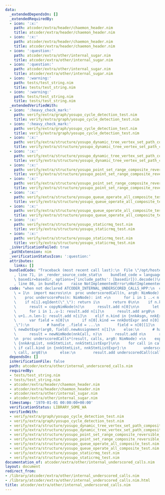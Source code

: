 ```yaml
---
data:
  _extendedDependsOn: []
  _extendedRequiredBy:
  - icon: ':x:'
    path: atcoder/extra/header/chaemon_header.nim
    title: atcoder/extra/header/chaemon_header.nim
  - icon: ':x:'
    path: atcoder/extra/header/chaemon_header.nim
    title: atcoder/extra/header/chaemon_header.nim
  - icon: ':question:'
    path: atcoder/extra/other/internal_sugar.nim
    title: atcoder/extra/other/internal_sugar.nim
  - icon: ':question:'
    path: atcoder/extra/other/internal_sugar.nim
    title: atcoder/extra/other/internal_sugar.nim
  - icon: ':warning:'
    path: tests/test_string.nim
    title: tests/test_string.nim
  - icon: ':warning:'
    path: tests/test_string.nim
    title: tests/test_string.nim
  _extendedVerifiedWith:
  - icon: ':heavy_check_mark:'
    path: verify/extra/graph/yosupo_cycle_detection_test.nim
    title: verify/extra/graph/yosupo_cycle_detection_test.nim
  - icon: ':heavy_check_mark:'
    path: verify/extra/graph/yosupo_cycle_detection_test.nim
    title: verify/extra/graph/yosupo_cycle_detection_test.nim
  - icon: ':x:'
    path: verify/extra/structure/yosupo_dynamic_tree_vertex_set_path_composite_link_cut_tree_test.nim
    title: verify/extra/structure/yosupo_dynamic_tree_vertex_set_path_composite_link_cut_tree_test.nim
  - icon: ':x:'
    path: verify/extra/structure/yosupo_dynamic_tree_vertex_set_path_composite_link_cut_tree_test.nim
    title: verify/extra/structure/yosupo_dynamic_tree_vertex_set_path_composite_link_cut_tree_test.nim
  - icon: ':x:'
    path: verify/extra/structure/yosupo_point_set_range_composite_reversible_splay_tree_test.nim
    title: verify/extra/structure/yosupo_point_set_range_composite_reversible_splay_tree_test.nim
  - icon: ':x:'
    path: verify/extra/structure/yosupo_point_set_range_composite_reversible_splay_tree_test.nim
    title: verify/extra/structure/yosupo_point_set_range_composite_reversible_splay_tree_test.nim
  - icon: ':x:'
    path: verify/extra/structure/yosupo_queue_operate_all_composite_test.nim
    title: verify/extra/structure/yosupo_queue_operate_all_composite_test.nim
  - icon: ':x:'
    path: verify/extra/structure/yosupo_queue_operate_all_composite_test.nim
    title: verify/extra/structure/yosupo_queue_operate_all_composite_test.nim
  - icon: ':x:'
    path: verify/extra/structure/yosupo_staticrmq_test.nim
    title: verify/extra/structure/yosupo_staticrmq_test.nim
  - icon: ':x:'
    path: verify/extra/structure/yosupo_staticrmq_test.nim
    title: verify/extra/structure/yosupo_staticrmq_test.nim
  _isVerificationFailed: true
  _pathExtension: nim
  _verificationStatusIcon: ':question:'
  attributes:
    links: []
  bundledCode: "Traceback (most recent call last):\n  File \"/opt/hostedtoolcache/Python/3.9.6/x64/lib/python3.9/site-packages/onlinejudge_verify/documentation/build.py\"\
    , line 71, in _render_source_code_stat\n    bundled_code = language.bundle(stat.path,\
    \ basedir=basedir, options={'include_paths': [basedir]}).decode()\n  File \"/opt/hostedtoolcache/Python/3.9.6/x64/lib/python3.9/site-packages/onlinejudge_verify/languages/nim.py\"\
    , line 86, in bundle\n    raise NotImplementedError\nNotImplementedError\n"
  code: "when not declared ATCODER_INTERNAL_UNDERSCORED_CALLS_HPP:\n  const ATCODER_INTERNAL_UNDERSCORED_CALLS_HPP*\
    \ = 1\n  import macros\n\n  proc underscoredCall(n, arg0: NimNode): NimNode =\n\
    \    proc underscorePos(n: NimNode): int =\n      for i in 1 ..< n.len:\n    \
    \    if n[i].eqIdent(\"_\"): return i\n      return 0\n\n    if n.kind in nnkCallKinds:\n\
    \      result = copyNimNode(n)\n      result.add n[0]\n\n      let u = underscorePos(n)\n\
    \      for i in 1..u-1: result.add n[i]\n      result.add arg0\n      for i in\
    \ u+1..n.len-1: result.add n[i]\n    elif n.kind in {nnkAsgn, nnkExprEqExpr}:\n\
    \      var field = n[0]\n      if n[0].kind == nnkDotExpr and n[0][0].eqIdent(\"\
    _\"):\n        # handle _.field = ...\n        field = n[0][1]\n      result =\
    \ newDotExpr(arg0, field).newAssignment n[1]\n    else:\n      # handle e.g. 'x.dup(sort)'\n\
    \      result = newNimNode(nnkCall, n)\n      result.add n\n      result.add arg0\n\
    \n  proc underscoredCalls*(result, calls, arg0: NimNode) =\n    expectKind calls,\
    \ {nnkArgList, nnkStmtList, nnkStmtListExpr}\n\n    for call in calls:\n     \
    \ if call.kind in {nnkStmtList, nnkStmtListExpr}:\n        underscoredCalls(result,\
    \ call, arg0)\n      else:\n        result.add underscoredCall(call, arg0)\n"
  dependsOn: []
  isVerificationFile: false
  path: atcoder/extra/other/internal_underscored_calls.nim
  requiredBy:
  - tests/test_string.nim
  - tests/test_string.nim
  - atcoder/extra/header/chaemon_header.nim
  - atcoder/extra/header/chaemon_header.nim
  - atcoder/extra/other/internal_sugar.nim
  - atcoder/extra/other/internal_sugar.nim
  timestamp: '1970-01-01 00:00:00+00:00'
  verificationStatus: LIBRARY_SOME_WA
  verifiedWith:
  - verify/extra/graph/yosupo_cycle_detection_test.nim
  - verify/extra/graph/yosupo_cycle_detection_test.nim
  - verify/extra/structure/yosupo_dynamic_tree_vertex_set_path_composite_link_cut_tree_test.nim
  - verify/extra/structure/yosupo_dynamic_tree_vertex_set_path_composite_link_cut_tree_test.nim
  - verify/extra/structure/yosupo_point_set_range_composite_reversible_splay_tree_test.nim
  - verify/extra/structure/yosupo_point_set_range_composite_reversible_splay_tree_test.nim
  - verify/extra/structure/yosupo_queue_operate_all_composite_test.nim
  - verify/extra/structure/yosupo_queue_operate_all_composite_test.nim
  - verify/extra/structure/yosupo_staticrmq_test.nim
  - verify/extra/structure/yosupo_staticrmq_test.nim
documentation_of: atcoder/extra/other/internal_underscored_calls.nim
layout: document
redirect_from:
- /library/atcoder/extra/other/internal_underscored_calls.nim
- /library/atcoder/extra/other/internal_underscored_calls.nim.html
title: atcoder/extra/other/internal_underscored_calls.nim
---
```

